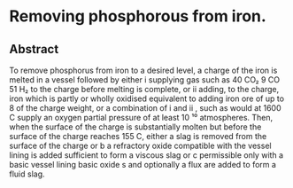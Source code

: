# Removing phosphorous from iron.

## Abstract
To remove phosphorus from iron to a desired level, a charge of the iron is melted in a vessel followed by either i supplying gas such as 40 CO₂ 9 CO 51 H₂ to the charge before melting is complete, or ii adding, to the charge, iron which is partly or wholly oxidised equivalent to adding iron ore of up to 8 of the charge weight, or a combination of i and ii , such as would at 1600 C supply an oxygen partial pressure of at least 10 ¹⁰ atmospheres. Then, when the surface of the charge is substantially molten but before the surface of the charge reaches 155 C, either a slag is removed from the surface of the charge or b a refractory oxide compatible with the vessel lining is added sufficient to form a viscous slag or c permissible only with a basic vessel lining basic oxide s and optionally a flux are added to form a fluid slag.